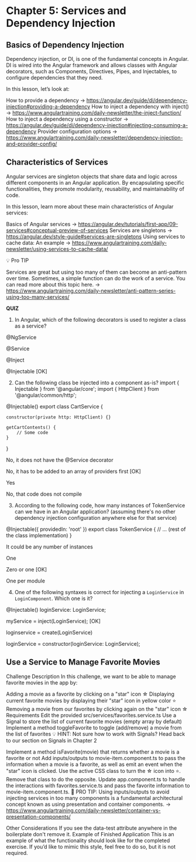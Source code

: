 # Chapter 5: Services and Dependency Injection

## Basics of Dependency Injection
Dependency injection, or DI, is one of the fundamental concepts in Angular. DI is wired into the Angular framework and allows classes with Angular decorators, such as Components, Directives, Pipes, and Injectables, to configure dependencies that they need.

In this lesson, let’s look at:

How to provide a dependency -> https://angular.dev/guide/di/dependency-injection#providing-a-dependency
How to inject a dependency with inject() -> https://www.angulartraining.com/daily-newsletter/the-inject-function/
How to inject a dependency using a constructor -> https://angular.dev/guide/di/dependency-injection#injecting-consuming-a-dependency
Provider configuration options -> https://www.angulartraining.com/daily-newsletter/dependency-injection-and-provider-config/

## Characteristics of Services
Angular services are singleton objects that share data and logic across different components in an Angular application. By encapsulating specific functionalities, they promote modularity, reusability, and maintainability of code.

In this lesson, learn more about these main characteristics of Angular services:

Basics of Angular services -> https://angular.dev/tutorials/first-app/09-services#conceptual-preview-of-services
Services are singletons -> https://angular.dev/style-guide#services-are-singletons
Using services to cache data: An example -> https://www.angulartraining.com/daily-newsletter/using-services-to-cache-data/

💡 Pro TIP

Services are great but using too many of them can become an anti-pattern over time. Sometimes, a simple function can do the work of a service. You can read more about this topic here. -> https://www.angulartraining.com/daily-newsletter/anti-pattern-series-using-too-many-services/

**QUIZ**

1. In Angular, which of the following decorators is used to register a class as a service?

@NgService


@Service


@Inject


@Injectable [OK]

2. Can the following class be injected into a component as-is?
import { Injectable } from '@angular/core';
import { HttpClient } from '@angular/common/http';

@Injectable()
export class CartService {

    constructor(private http: HttpClient) {}

    getCartContents() {
        // Some code
    }

}

No, it does not have the @Service decorator


No, it has to be added to an array of providers first [OK]


Yes


No, that code does not compile

3. According to the following code, how many instances of TokenService can we have in an Angular application?
(assuming there's no other dependency injection configuration anywhere else for that service)

@Injectable({
  providedIn: 'root'
})
export class TokenService {
  // ... (rest of the class implementation)
}

It could be any number of instances


One


Zero or one [OK]


One per module

4. One of the following syntaxes is correct for injecting a `LoginService` in `LoginComponent`.
Which one is it?


@Injectable()
loginService: LoginService;

myService = inject(LoginService); [OK]

loginservice = create(LoginService)

loginService = constructor(loginService: LoginService);

## Use a Service to Manage Favorite Movies
Challenge Description
In this challenge, we want to be able to manage favorite movies in the app by:

Adding a movie as a favorite by clicking on a "star" icon ☆
Displaying current favorite movies by displaying their "star" icon in yellow color ⭐
Removing a movie from our favorites by clicking again on the "star" icon ☆
Requirements
Edit the provided src/services/favorites.service.ts
Use a Signal to store the list of current favorite movies (empty array by default)
Implement a method toggleFavorite to toggle (add/remove) a movie from the list of favorites
💡 HINT: Not sure how to work with Signals? Head back to our section on Signals in Chapter 2

Implement a method isFavorite(movie) that returns whether a movie is a favorite or not
Add inputs/outputs to movie-item.component.ts to pass the information when a movie is a favorite, as well as emit an event when the "star" icon is clicked.
Use the active CSS class to turn the ☆ icon into ⭐. Remove that class to do the opposite.
Update app.component.ts to handle the interactions with favorites.service.ts and pass the favorite information to movie-item.component.ts.
🚨 PRO TIP: Using inputs/outputs to avoid injecting services in too many components is a fundamental architectural concept known as using presentation and container components. -> https://www.angulartraining.com/daily-newsletter/container-vs-presentation-components/

Other Considerations
If you see the data-test attribute anywhere in the boilerplate don't remove it.
Example of Finished Application
This is an example of what the functionality should look like for the completed exercise. If you’d like to mimic this style, feel free to do so, but it is not required.